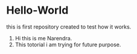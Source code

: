 # Hello-World
this is first repository created to test how it works.
1. Hi this is me Narendra.
2. This totorial i am trying for future purpose.
